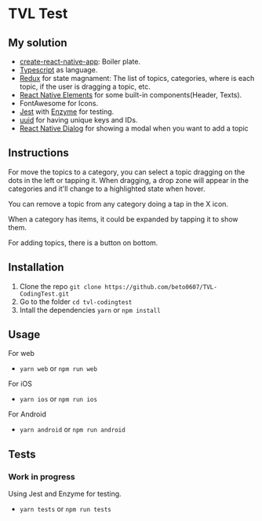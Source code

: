 # TVL Test

## My solution

-   [create-react-native-app](https://www.npmjs.com/package/create-react-native-app): Boiler plate.
-   [Typescript](https://www.typescriptlang.org/) as language.
-   [Redux](http://Redux.js.org/) for state magnament: The list of topics, categories, where is each topic, if the user is dragging a topic, etc.
-   [React Native Elements](https://react-native-training.github.io/react-native-elements/) for some built-in components(Header, Texts).
-   FontAwesome for Icons.
-   [Jest](https://jestjs.io/) with [Enzyme](https://airbnb.io/enzyme/) for testing.
-   [uuid](https://www.npmjs.com/package/uuid) for having unique keys and IDs.
-   [React Native Dialog](https://www.npmjs.com/package/react-native-dialog) for showing a modal when you want to add a topic

## Instructions

For move the topics to a category, you can select a topic dragging on the dots in the left or tapping it. When dragging, a drop zone will appear in the categories and it'll change to a highlighted state when hover.

You can remove a topic from any category doing a tap in the X icon.

When a category has items, it could be expanded by tapping it to show them.

For adding topics, there is a button on bottom.

## Installation

1. Clone the repo `git clone https://github.com/beto0607/TVL-CodingTest.git`
2. Go to the folder `cd tvl-codingtest`
3. Intall the dependencies `yarn` or `npm install`

## Usage

For web

-   `yarn web` or `npm run web`

For iOS

- `yarn ios` or `npm run ios`

For Android

- `yarn android` or `npm run android`

## Tests

### **Work in progress**

Using Jest and Enzyme for testing.

- `yarn tests` or `npm run tests`
